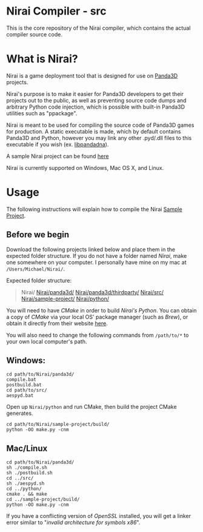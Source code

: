 # Nirai Compiler - src
This is the core repository of the Nirai compiler, which contains the actual compiler source code.

# What is Nirai?
Nirai is a game deployment tool that is designed for use on [Panda3D](https://www.panda3d.org/) projects.

Nirai's purpose is to make it easier for Panda3D developers to get their projects out to the public, as well as preventing source code dumps and arbitrary Python code injection, which is possible with built-in Panda3D utilities such as "ppackage".

Nirai is meant to be used for compiling the source code of Panda3D games for production. A static executable is made, which by default contains Panda3D and Python, however you may link any other .pyd/.dll files to this executable if you wish (ex. [libpandadna](https://github.com/loblao/libpandadna)).

A sample Nirai project can be found [here](https://github.com/nirai-compiler/sample-project)

Nirai is currently supported on Windows, Mac OS X, and Linux.

# Usage

The following instructions will explain how to compile the Nirai [Sample Project](https://github.com/nirai-compiler/sample-project).

## Before we begin

Download the following projects linked below and place them in the expected folder structure. If you do not have a folder named *Nirai*, make one somewhere on your computer. I personally have mine on my mac at `/Users/Michael/Nirai/`.

Expected folder structure:

> Nirai/
> [Nirai/panda3d/](https://github.com/nirai-compiler/panda3d)
> [Nirai/panda3d/thirdparty/](https://github.com/nirai-compiler/thirdparty)
> [Nirai/src/](https://github.com/nirai-compiler/src/)
> [Nirai/sample-project/](https://github.com/nirai-compiler/sample-project)
> [Nirai/python/](https://github.com/nirai-compiler/python/)

You will need to have *CMake* in order to build *Nirai's Python*. You can obtain a copy of *CMake* via your local OS' package manager (such as *Brew*), or obtain it directly from their website [here](https://cmake.org/download/).

You will also need to change the following commands from `/path/to/*` to your own local computer's path.

## Windows:

```
cd path/to/Nirai/panda3d/
compile.bat
postbuild.bat
cd path/to/src/
aespyd.bat
```

Open up `Nirai/python` and run CMake, then build the project CMake generates.

```
cd path/to/Nirai/sample-project/build/
python -OO make.py -cnm
```

## Mac/Linux

```
cd path/to/Nirai/panda3d/
sh ./compile.sh
sh ./postbuild.sh
cd ../src/
sh ./aespyd.sh
cd ../python/
cmake . && make
cd ../sample-project/build/
python -OO make.py -cnm
```

If you have a conflicting version of *OpenSSL* installed, you will get a linker error similar to "*invalid architecture for symbols x86*".
